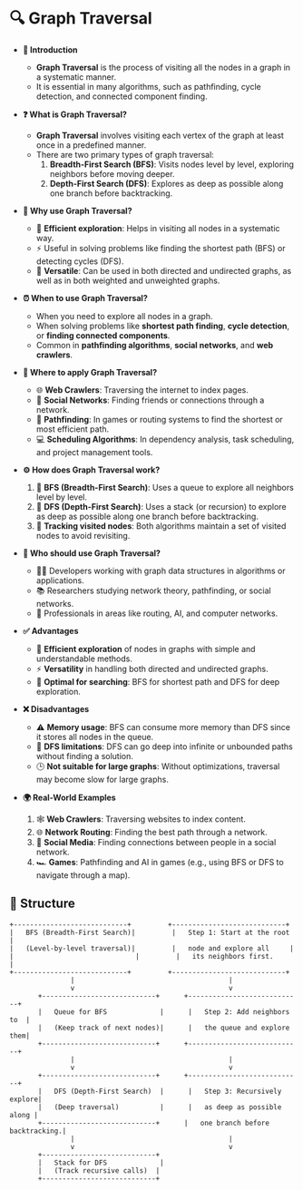 # 🔍 Graph Traversal

- **🔎 Introduction**
    - **Graph Traversal** is the process of visiting all the nodes in a graph in a systematic manner.
    - It is essential in many algorithms, such as pathfinding, cycle detection, and connected component finding.

- **❓ What is Graph Traversal?**
    - **Graph Traversal** involves visiting each vertex of the graph at least once in a predefined manner.
    - There are two primary types of graph traversal:
        1. **Breadth-First Search (BFS)**: Visits nodes level by level, exploring neighbors before moving deeper.
        2. **Depth-First Search (DFS)**: Explores as deep as possible along one branch before backtracking.

- **🤔 Why use Graph Traversal?**
    - 🧩 **Efficient exploration**: Helps in visiting all nodes in a systematic way.
    - ⚡ Useful in solving problems like finding the shortest path (BFS) or detecting cycles (DFS).
    - 🧠 **Versatile**: Can be used in both directed and undirected graphs, as well as in both weighted and unweighted graphs.

- **⏰ When to use Graph Traversal?**
    - When you need to explore all nodes in a graph.
    - When solving problems like **shortest path finding**, **cycle detection**, or **finding connected components**.
    - Common in **pathfinding algorithms**, **social networks**, and **web crawlers**.

- **📍 Where to apply Graph Traversal?**
    - 🌐 **Web Crawlers**: Traversing the internet to index pages.
    - 🧩 **Social Networks**: Finding friends or connections through a network.
    - 🚗 **Pathfinding**: In games or routing systems to find the shortest or most efficient path.
    - 💻 **Scheduling Algorithms**: In dependency analysis, task scheduling, and project management tools.

- **⚙️ How does Graph Traversal work?**
    1. 🧩 **BFS (Breadth-First Search)**: Uses a queue to explore all neighbors level by level.
    2. 🔄 **DFS (Depth-First Search)**: Uses a stack (or recursion) to explore as deep as possible along one branch before backtracking.
    3. 🔗 **Tracking visited nodes**: Both algorithms maintain a set of visited nodes to avoid revisiting.

- **👥 Who should use Graph Traversal?**
    - 🧑‍💻 Developers working with graph data structures in algorithms or applications.
    - 📚 Researchers studying network theory, pathfinding, or social networks.
    - 💼 Professionals in areas like routing, AI, and computer networks.

- **✅ Advantages**
    - 🚀 **Efficient exploration** of nodes in graphs with simple and understandable methods.
    - ⚡ **Versatility** in handling both directed and undirected graphs.
    - 🧠 **Optimal for searching**: BFS for shortest path and DFS for deep exploration.

- **❌ Disadvantages**
    - ⚠️ **Memory usage**: BFS can consume more memory than DFS since it stores all nodes in the queue.
    - 🧩 **DFS limitations**: DFS can go deep into infinite or unbounded paths without finding a solution.
    - 🕒 **Not suitable for large graphs**: Without optimizations, traversal may become slow for large graphs.

- **🌍 Real-World Examples**
    1. 🕸️ **Web Crawlers**: Traversing websites to index content.
    2. 🌐 **Network Routing**: Finding the best path through a network.
    3. 🧩 **Social Media**: Finding connections between people in a social network.
    4. 🏎️ **Games**: Pathfinding and AI in games (e.g., using BFS or DFS to navigate through a map).

## 🌟 Structure

```plaintext
+----------------------------+         +----------------------------+
|   BFS (Breadth-First Search)|         |   Step 1: Start at the root |
|   (Level-by-level traversal)|         |   node and explore all     |
|                              |         |   its neighbors first.     |
+----------------------------+         +----------------------------+
               |                                      |
               v                                      v
       +----------------------------+      +----------------------------+
       |   Queue for BFS             |      |   Step 2: Add neighbors to  |
       |   (Keep track of next nodes)|      |   the queue and explore them|
       +----------------------------+      +----------------------------+
               |                                      |
               v                                      v
       +----------------------------+      +----------------------------+
       |   DFS (Depth-First Search)  |      |   Step 3: Recursively explore|
       |   (Deep traversal)          |      |   as deep as possible along |
       +----------------------------+      |   one branch before backtracking.|
               |                                      |
               v                                      v
       +----------------------------+
       |   Stack for DFS             |
       |   (Track recursive calls)  |
       +----------------------------+
